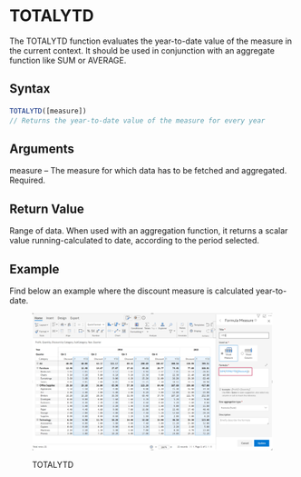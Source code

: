 # TOTALYTD

The TOTALYTD function evaluates the year-to-date value of the measure in the current context. It should be used in conjunction with an aggregate function like SUM or AVERAGE.&#x20;

## Syntax

```javascript
TOTALYTD([measure])
// Returns the year-to-date value of the measure for every year
```

## Arguments

measure – The measure for which data has to be fetched and aggregated. Required.

## Return Value

Range of data. When used with an aggregation function, it returns a scalar value running-calculated to date, according to the period selected.

## Example

Find below an example where the discount measure is calculated year-to-date.&#x20;

<figure><img src="../../.gitbook/assets/image (9).png" alt=""><figcaption><p>TOTALYTD</p></figcaption></figure>
